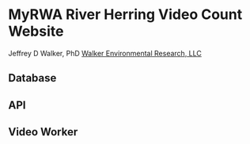 MyRWA River Herring Video Count Website
=======================================

Jeffrey D Walker, PhD
[Walker Environmental Research, LLC](http://walkerenvres.com)

## Database

## API

## Video Worker

